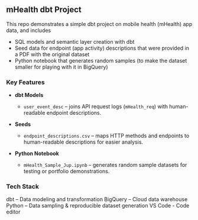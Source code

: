 ## mHealth dbt Project

This repo demonstrates a simple dbt project on mobile health (mHealth) app data, and includes
- SQL models and semantic layer creation with dbt
- Seed data for endpoint (app activity) descriptions that were provided in a PDF with the original dataset
- Python notebook that generates random samples (to make the dataset smaller for playing with it in BigQuery)


### Key Features

- **dbt Models**  
  - `user_event_desc` – joins API request logs (`mHealth_req`) with human-readable endpoint descriptions.
 
- **Seeds**  
  - `endpoint_descriptions.csv` – maps HTTP methods and endpoints to human-readable descriptions for easier analysis.

- **Python Notebook**  
  - `mHealth_Sample_Jup.ipynb` – generates random sample datasets for testing or portfolio demonstrations.
 
### Tech Stack
dbt – Data modeling and transformation
BigQuery – Cloud data warehouse
Python – Data sampling & reproducible dataset generation
VS Code - Code editor
